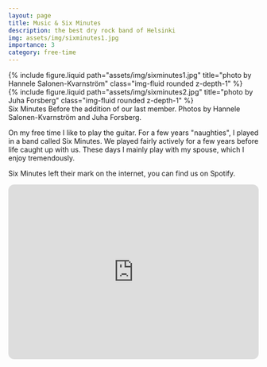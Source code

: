 ```yaml
---
layout: page
title: Music & Six Minutes
description: the best dry rock band of Helsinki
img: assets/img/sixminutes1.jpg
importance: 3
category: free-time
---
```


<div class="row">
    <div class="col-sm mt-3 mt-md-0">
        {% include figure.liquid path="assets/img/sixminutes1.jpg" title="photo by Hannele Salonen-Kvarnström" class="img-fluid rounded z-depth-1" %}
    </div>
    <div class="col-sm mt-3 mt-md-0">
        {% include figure.liquid path="assets/img/sixminutes2.jpg" title="photo by Juha Forsberg" class="img-fluid rounded z-depth-1" %}
    </div>
</div>
<div class="caption">
    Six Minutes Before the addition of our last member. Photos by Hannele Salonen-Kvarnström and Juha Forsberg.
</div>

On my free time I like to play the guitar. For a few years "naughties", I played in a band called Six Minutes. 
We played fairly actively for a few years
before life caught up with us. These days I mainly play with my spouse, which I enjoy tremendously.

Six Minutes left their mark on the internet, you can find us on Spotify.

<iframe style="border-radius:12px" src="https://open.spotify.com/embed/artist/2w2ceHM4xnMuqv9WxciFpI?utm_source=generator&theme=0" width="100%" height="352" frameBorder="0" allowfullscreen="" allow="autoplay; clipboard-write; encrypted-media; fullscreen; picture-in-picture" loading="lazy"></iframe>
